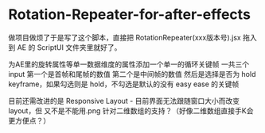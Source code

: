 # Rotation-Repeater-for-after-effects

做项目做烦了于是写了这个脚本，直接把 RotationRepeater(xxx版本号).jsx 拖入到 AE 的 ScriptUI 文件夹里就好了。

为AE里的旋转属性等单一数据维度的属性添加一个单一的循环关键帧
一共三个input
    第一个是首帧和尾帧的数值
    第二个是中间帧的数值
    然后是选择是否为 hold keyframe，如果勾选则是 hold，不勾选是默认的没有 easy ease 的关键帧

目前还需改进的是
    Responsive Layout - 目前界面无法跟随窗口大小而改变layout，但 又不是不能用.png
    针对二维数组的支持？（好像二维数组直接手K会更方便点？）